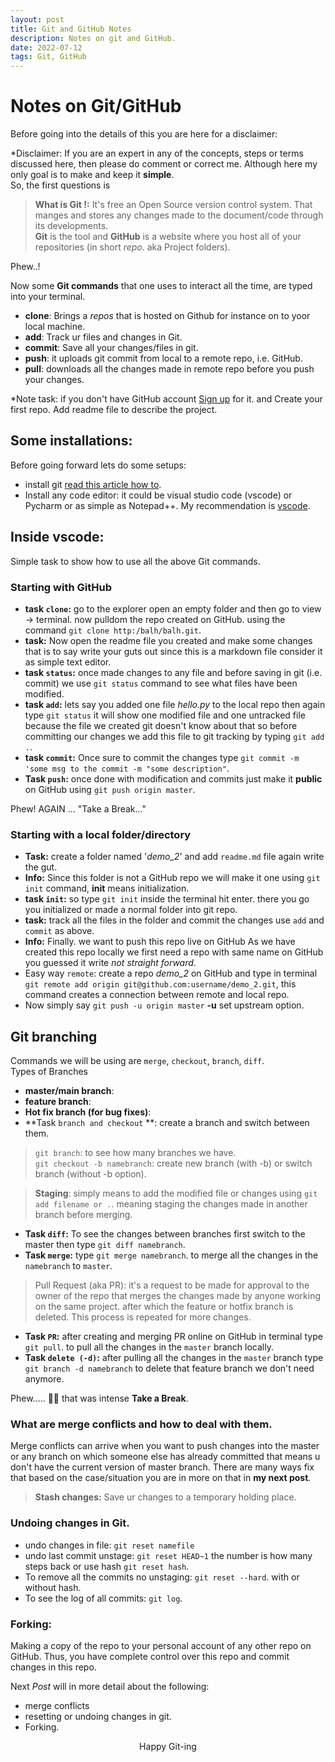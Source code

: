 ```yaml
---
layout: post
title: Git and GitHub Notes
description: Notes on git and GitHub.
date: 2022-07-12
tags: Git, GitHub
---
```


# Notes on Git/GitHub

Before going into the details of this you are here for a disclaimer:

*Disclaimer: If you are an expert in any of the concepts, steps or terms discussed here, then please do comment or correct me. Although here my only goal is to make and keep it __simple__.  
So, the first questions is 
> **What is Git !:** It's free an Open Source version control system. That manges and stores any changes made to the document/code through its developments.  
> **Git** is the tool and **GitHub** is a website where you host all of your repositories (in short _repo_. aka Project folders).  
> 

Phew..!

Now some **Git commands** that one uses to interact all the time, are typed into your terminal.
* **clone**: Brings a _repos_ that is hosted on Github for instance on to yoor local machine.
* **add**: Track ur files and changes in Git.
* **commit**: Save all your changes/files in git.
* **push**: it uploads git commit from local to a remote repo, i.e. GitHub.
* **pull**: downloads all the changes made in remote repo before you push your changes.

*Note task: if you don't have GitHub account [Sign up](https://github.com/) for it. and Create your first repo. Add readme file to describe the project.

## Some installations:
Before going forward lets do some setups:
* install git [read this article how to](https://www.atlassian.com/git/tutorials/install-git).
* Install any code editor: it could be visual studio code (vscode) or Pycharm or as simple as Notepad++. My recommendation is [vscode](https://code.visualstudio.com/).

## Inside vscode: 
Simple task to show how to use all the above Git commands.
### Starting with GitHub
* **task `clone`:** go to the explorer open an empty folder and then go to view &rarr; terminal. now pulldom the repo created on GitHub. using the command `git clone http:/balh/balh.git`.
* **task:** Now open the readme file you created and make some changes that is to say write your guts out since this is a markdown file consider it as simple text editor.
* **task `status`:** once made changes to any file and before saving in git (i.e. commit) we use `git status` command to see what files have been modified.
* **task `add`:** lets say you added one file _hello.py_ to the local repo then again type `git status` it will show one modified file and one untracked file because the file we created git doesn't know about that so before committing our changes we add this file to git tracking by typing `git add .`.
* **task `commit`:** Once sure to commit the changes type `git commit -m 'some msg to the commit -m "some description"`.
* **Task `push`:** once done with modification and commits just make it **public** on GitHub using `git push origin master`.

Phew! AGAIN ... "Take a Break..."

### Starting with a local folder/directory
* **Task:** create a folder named '_demo_2_' and add `readme.md` file again write the gut.
* **Info:** Since this folder is not a GitHub repo we will make it one using `git init` command, **init** means initialization.
* **task `init`:** so type `git init` inside the terminal hit enter. there you go you initialized or made a normal folder into git repo.
* **task:** track all the files in the folder and commit the changes use `add` and `commit` as above. 
* **Info:** Finally. we want to push this repo live on GitHub As we have created this repo locally we first need a repo with same name on GitHub you guessed it write _not straight forward_.
* Easy way `remote`: create a repo *demo_2* on GitHub and type in terminal `git remote add origin git@github.com:username/demo_2.git`, this command creates a connection between remote and local repo.
* Now simply say `git push -u origin master` **-u** set upstream option.

## Git branching
Commands we will be using are `merge`, `checkout`, `branch`, `diff`.  
Types of Branches
* **master/main branch**:
* **feature branch**:
* **Hot fix branch (for bug fixes)**:
* **Task `branch and checkout` **: create a branch and switch between them.
> `git branch`: to see how many branches we have.  
> `git checkout -b namebranch`: create new branch (with -b) or switch branch (without -b option).  

> **Staging**: simply means to add the modified file or changes using `git add filename or .`. meaning staging the changes made in another branch before merging.
* **Task `diff`:** To see the changes between branches first switch to the master then type `git diff namebranch`. 
* **Task `merge`:** type `git merge namebranch`. to merge all the changes in the `namebranch` to `master`.  

> Pull Request (aka PR): it's a request to be made for approval to the owner of the repo that merges the changes made by anyone working on the same project. after which the feature or hotfix branch is deleted. This process is repeated for more changes.

* **Task `PR`:** after creating and merging PR online on GitHub in terminal type `git pull`. to pull all the changes in the `master` branch locally.
* **Task `delete (-d)`:** after pulling all the changes in the `master` branch type `git branch -d namebranch` to delete that feature branch we don't need anymore.  

Phew..... :face_exhaling: that was intense __Take a Break__.


### What are merge conflicts and how to deal with them.
Merge conflicts can arrive when you want to push changes into the master or any branch on which someone else has already committed that means u don't have the current version of master branch. There are many ways fix that based on the case/situation you are in more on that in **my next post**.  
>**Stash changes:** Save ur changes to a temporary holding place. 

### Undoing changes in Git.
* undo changes in file: `git reset namefile`
* undo last commit unstage: `git reset HEAD~1` the number is how many steps back or use hash `git reset hash`.
* To remove all the commits no unstaging: `git reset --hard`. with or without hash.
* To see the log of all commits: `git log`.

### Forking:
Making a copy of the repo to your personal account of any other repo on GitHub. Thus, you have complete control over this repo and commit changes in this repo.

Next _Post_ will in more detail about the following:
* merge conflicts
* resetting or undoing changes in git.
* Forking.

<p style="font-style: bold; text-align: center;">Happy Git-ing</p>
